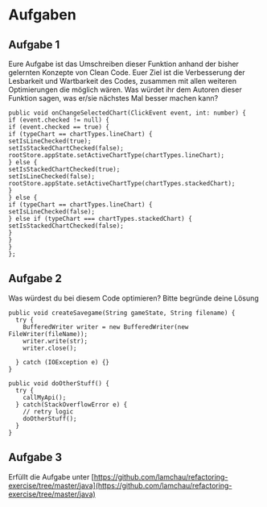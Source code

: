 # Aufgaben

## Aufgabe 1

Eure Aufgabe ist das Umschreiben dieser Funktion anhand der bisher gelernten Konzepte von Clean Code.
Euer Ziel ist die Verbesserung der Lesbarkeit und Wartbarkeit des Codes, zusammen mit allen weiteren Optimierungen die möglich wären. Was würdet ihr dem Autoren dieser Funktion sagen, was er/sie nächstes Mal besser machen kann?

``` 
public void onChangeSelectedChart(ClickEvent event, int: number) {
if (event.checked != null) {
if (event.checked == true) {
if (typeChart == chartTypes.lineChart) {
setIsLineChecked(true);
setIsStackedChartChecked(false);
rootStore.appState.setActiveChartType(chartTypes.lineChart);
} else {
setIsStackedChartChecked(true);
setIsLineChecked(false);
rootStore.appState.setActiveChartType(chartTypes.stackedChart);
}
} else {
if (typeChart == chartTypes.lineChart) {
setIsLineChecked(false);
} else if (typeChart === chartTypes.stackedChart) {
setIsStackedChartChecked(false);
}
}
}
};
``` 

## Aufgabe 2

Was würdest du bei diesem Code optimieren? Bitte begründe deine Lösung

```
public void createSavegame(String gameState, String filename) {
  try {
    BufferedWriter writer = new BufferedWriter(new FileWriter(fileName));
    writer.write(str);
    writer.close();

  } catch (IOException e) {}
}

public void doOtherStuff() {
  try {
    callMyApi();
  } catch(StackOverflowError e) {
    // retry logic
    doOtherStuff();
  }
}
```

## Aufgabe 3

Erfüllt die Aufgabe unter [https://github.com/lamchau/refactoring-exercise/tree/master/java](https://github.com/lamchau/refactoring-exercise/tree/master/java)